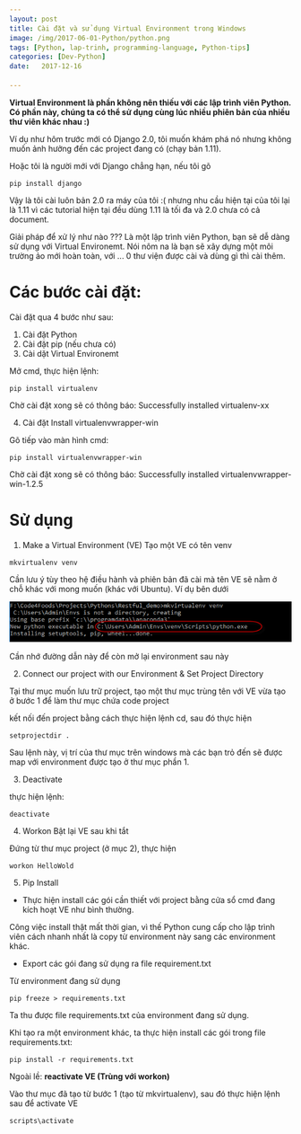 ```yaml
---
layout: post
title: Cài đặt và sử dụng Virtual Environment trong Windows
image: /img/2017-06-01-Python/python.png
tags: [Python, lap-trinh, programming-language, Python-tips]
categories: [Dev-Python]
date:   2017-12-16

---
```

**Virtual Environment là phần không nên thiếu với các lập trình viên Python. Có phần này, chúng ta có thể sử dụng cùng lúc nhiều phiên bản của nhiều thư viên khác nhau :)**

Ví dụ như hôm trước mới có Django 2.0, tôi muốn khám phá nó nhưng không muốn ảnh hưởng đến các project đang có (chạy bản 1.11). 

Hoặc tôi là người mới với Django chẳng hạn, nếu tôi gõ 

```
pip install django
```

Vậy là tôi cài luôn bản 2.0 ra máy của tôi :( nhưng nhu cầu hiện tại của tôi lại là 1.11 vì các tutorial hiện tại đều dùng 1.11 là tối đa và 2.0 chưa có cả document.

Giải pháp để xử lý như nào ???
Là một lập trình viên Python, bạn sẽ dễ dàng sử dụng với Virtual Environemt. 
Nói nôm na là bạn sẽ xây dựng một môi trường ảo mới hoàn toàn, với ... 0 thư viện được cài và dùng gì thì cài thêm.

# Các bước cài đặt:

Cài đặt qua 4 bước như sau: 

1. Cài đặt Python
2. Cài đặt pip (nếu chưa có)
3. Cài dặt Virtual Environemt

Mở cmd, thực hiện lệnh:

```
pip install virtualenv
```

Chờ cài đặt xong sẽ có thông báo: Successfully installed virtualenv-xx

4. Cài đặt Install virtualenvwrapper-win

Gõ tiếp vào màn hình cmd:

```
pip install virtualenvwrapper-win
```

Chờ cài đặt xong sẽ có thông báo: Successfully installed virtualenvwrapper-win-1.2.5

# Sử dụng


1. Make a Virtual Environment (VE)
Tạo một VE có tên venv

```
mkvirtualenv venv
```

Cần lưu ý tùy theo hệ điều hành và phiên bản đã cài mà tên VE sẽ nằm ở chỗ khác với mong muốn (khác với Ubuntu). Ví dụ bên dưới

![VE1](/img/2017-12-16-VE/VE1.png)

Cần nhớ đường dẫn này để còn mở lại environment sau này


2. Connect our project with our Environment & Set Project Directory

Tại thư mục muốn lưu trữ project, tạo một thư mục trùng tên với VE vừa tạo ở bước 1 để làm thư mục chứa code project

kết nối đến project bằng cách thực hiện lệnh cd, sau đó thực hiện

```
setprojectdir .
```

Sau lệnh này, vị trí của thư mục trên windows mà các bạn trỏ đến sẽ được map với environment được tạo ở thư mục phần 1.

3. Deactivate

thực hiện lệnh:
```
deactivate
```

4. Workon
Bật lại VE sau khi tắt

Đứng từ thư mục project (ở mục 2), thực hiện

```
workon HelloWold
```


5. Pip Install
* Thực hiện install các gói cần thiết với project bằng cửa sổ cmd đang kích hoạt VE như bình thường.

Công việc install thật mất thời gian, vì thế Python cung cấp cho lập trình viên cách nhanh nhất là copy từ environment này sang các environment khác.
* Export các gói đang sử dụng ra file requirement.txt

Từ environment đang sử dụng
```
pip freeze > requirements.txt
```
Ta thu được file requirements.txt của environment đang sử dụng.

Khi tạo ra một environment khác, ta thực hiện install các gói trong file requirements.txt:

```
pip install -r requirements.txt
```



Ngoài lề: 
**reactivate VE (Trùng với workon)**

Vào thư mục đã tạo từ bước 1 (tạo từ mkvirtualenv), sau đó thực hiện lệnh sau để activate VE

```
scripts\activate
```
